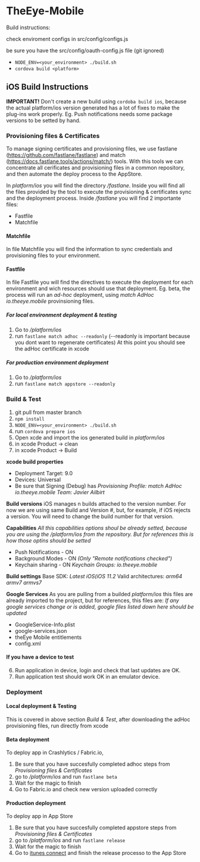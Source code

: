 # TheEye-Mobile

Build instructions:

check enviroment configs in src/config/configs.js

be sure you have the src/config/oauth-config.js file (git ignored)

* `NODE_ENV=<your_environment> ./build.sh`
* `cordova build <platform>`



## iOS Build Instructions

**IMPORTANT!** Don't create a new build using `cordoba build ios`, because the actual platform/ios version generated has a lot of fixes to 
make the plug-ins work properly. Eg. Push notifications needs some package versions to be setted by hand.


### Provisioning files & Certificates
To manage signing certificates and provisioning files, we use fastlane (https://github.com/fastlane/fastlane) and match (https://docs.fastlane.tools/actions/match/) tools. With this tools we can concentrate all cerificates and provisioning files in a common repository, and then automate the deploy process to the AppStore.

In *platform/ios* you will find the directory */fastlane*. Inside you will find all the files provided by the tool to execute the provisioning & certificates sync and the deployment process.
Inside */fastlane* you will find 2 importante files:
+ Fastfile
+ Matchfile

#### Matchfile
In file Matchfile you will find the information to sync credentials and provisioning files to your environment.


#### Fastfile
In file Fastfile you will find the directives to execute the deployment for each environment and wich resources should use that deployment.
Eg. beta, the process will run an *ad-hoc* deployment, using  *match AdHoc io.theeye.mobile* provinsioning files.


##### For local environment deployment & testing
1. Go to */platform/ios*
2. run `fastlane match adhoc --readonly` (--readonly is important because you dont want to regenerate certificates)
At this point you should see the adHoc certificate in xcode 

##### For production environment deployment
1. Go to */platform/ios*
2. run `fastlane match appstore --readonly`


### Build & Test

1. git pull from master branch
2. `npm install`
3. `NODE_ENV=<your_environment> ./build.sh`
4. run `cordova prepare ios`
5. Open xcde and import the ios generated build in *platform/ios*
6. in xcode Product -> clean
7. in xcode Product -> Build


**xcode build properties** 
+ Deployment Target: 9.0
+ Devices: Universal
+ Be sure that Signing (Debug) has *Provisioning Profile: match AdHoc io.theeye.mobile* *Team: Javier Ailbirt* 

**Build versions**
iOS manages n builds attached to the version number. For now we are using same Build and Version #, but, for example, if iOS rejects a version. You will need to change the build number for that version.

**Capabilities**
*All this capabilities options shoul be already setted, because you are using the /platform/ios from the repository. But for references this is how those optins should be setted*

+ Push Notifications - ON
+ Background Modes - ON *(Only "Remote notifications checked")*
+ Keychain sharing - ON *Keychain Groups: io.theeye.mobile*

**Build settings**
Base SDK: *Latest iOS(iOS 11.2*
Valid architectures: *arm64 armv7 armvs7*


**Google Services**
As you are pulling from a builded *platform/ios* this files are already imported to the project, but for references, this files are:
*If any google services change or is added, google files listed down here should be updated*
+ GoogleService-Info.plist
+ google-services.json
+ theEye Mobile entitlements
+ config.xml


#### If you have a device to test
6. Run application in device, login and check that last updates are OK.
7. Run application test should work OK in an emulator device.


### Deployment

#### Local deployment & Testing
This is covered in above section *Build & Test*, after downloading the adHoc provisioning files, run directly from xcode

#### Beta deployment
To deploy app in Crashlytics / Fabric.io,

1. Be sure that you have succesfully completed adhoc steps from *Provisioning files & Certificates*
2. go to */platform/ios* and run `fastlane beta`
3. Wait for the magic to finish
4. Go to Fabric.io and check new version uploaded correctly


#### Production deployment
To deploy app in App Store

1. Be sure that you have succesfully completed appstore steps from *Provisioning files & Certificates*
2. go to */platform/ios* and run `fastlane release`
3. Wait for the magic to finish
5. Go to [itunes connect](https://itunesconnect.apple.com/) and finish the release processo to the App Store 









